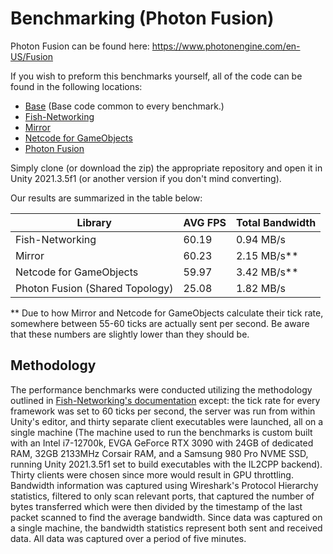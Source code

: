 [Base]: https://github.com/hpcvis/MuVR/tree/benchmark/base
[Fish-Networking]: https://github.com/hpcvis/MuVR/tree/benchmark/FishNet
[Fish-Networking's documentation]: https://fish-networking.gitbook.io/docs/manual/general/performance/benchmark-setup
[Mirror]: https://github.com/hpcvis/MuVR/tree/benchmark/Mirror
[Photon Fusion]: https://github.com/hpcvis/MuVR/tree/benchmark/PhotonFusion
[Netcode for GameObjects]: https://github.com/hpcvis/MuVR/tree/benchmark/Unity


# Benchmarking (Photon Fusion)

Photon Fusion can be found here: https://www.photonengine.com/en-US/Fusion

If you wish to preform this benchmarks yourself, all of the code can be found in the following locations:

+ [Base] (Base code common to every benchmark.)
+ [Fish-Networking]
+ [Mirror]
+ [Netcode for GameObjects]
+ [Photon Fusion]

Simply clone (or download the zip) the appropriate repository and open it in Unity 2021.3.5f1 (or another version if you don't mind converting).

Our results are summarized in the table below:

| Library | AVG FPS | Total Bandwidth  |
| ------- | ------- | ---------------------- |
| Fish-Networking | 60.19 | 0.94 MB/s |
| Mirror | 60.23 | 2.15 MB/s** |
| Netcode for GameObjects | 59.97 | 3.42 MB/s** | 
| Photon Fusion (Shared Topology) | 25.08 | 1.82 MB/s | 

** Due to how Mirror and Netcode for GameObjects calculate their tick rate, somewhere between 55-60 ticks are actually sent per second. Be aware that these numbers are slightly lower than they should be.

## Methodology

The performance benchmarks were conducted utilizing the methodology outlined in [Fish-Networking's documentation] except: the tick rate for every framework was set to 60 ticks per second, the server was run from within Unity's editor, and thirty separate client executables were launched, all on a single machine (The machine used to run the benchmarks is custom built with an Intel i7-12700k, EVGA GeForce RTX 3090 with 24GB of dedicated RAM, 32GB 2133MHz Corsair RAM, and a Samsung 980 Pro NVME SSD, running Unity 2021.3.5f1 set to build executables with the IL2CPP backend). Thirty clients were chosen since more would result in GPU throttling. Bandwidth information was captured using Wireshark's Protocol Hierarchy statistics, filtered to only scan relevant ports, that captured the number of bytes transferred which were then divided by the timestamp of the last packet scanned to find the average bandwidth. Since data was captured on a single machine, the bandwidth statistics represent both sent and received data. All data was captured over a period of five minutes.
